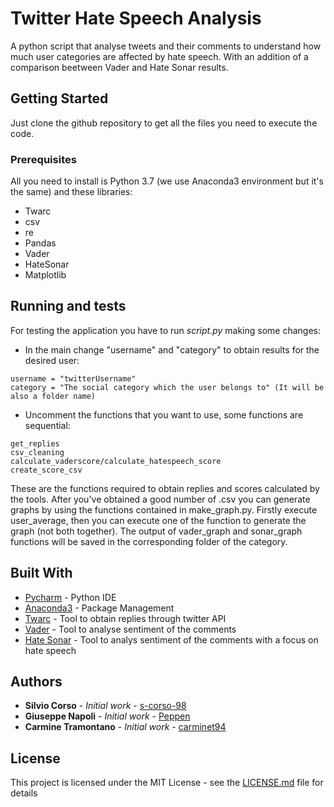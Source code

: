 # Twitter Hate Speech Analysis

A python script that analyse tweets and their comments to understand how much user categories are affected by hate speech. With an addition of a comparison beetween Vader and Hate Sonar results.

## Getting Started
Just clone the github repository to get all the files you need to execute the code.


### Prerequisites

All you need to install is Python 3.7 (we use Anaconda3 environment but it's the same) and these libraries:
* Twarc
* csv
* re
* Pandas
* Vader
* HateSonar
* Matplotlib


## Running and tests

For testing the application you have to run *script.py* making some changes:

* In the main change "username" and "category" to obtain results for the desired user:
```
username = "twitterUsername"
category = "The social category which the user belongs to" (It will be also a folder name)
```
* Uncomment the functions that you want to use, some functions are sequential:
```
get_replies
csv_cleaning
calculate_vaderscore/calculate_hatespeech_score
create_score_csv 
```

These are the functions required to obtain replies and scores calculated by the tools.
After you've obtained a good number of .csv you can generate graphs by using the functions contained in make_graph.py.
Firstly execute user_average, then you can execute one of the function to generate the graph (not both together).
The output of vader_graph and sonar_graph functions will be saved in the corresponding folder of the category.



## Built With

* [Pycharm](https://www.jetbrains.com/pycharm/) - Python IDE
* [Anaconda3](https://www.anaconda.com/) - Package Management
* [Twarc](https://github.com/DocNow/twarc) - Tool to obtain replies through twitter API
* [Vader](https://github.com/cjhutto/vaderSentiment) - Tool to analyse sentiment of the comments
* [Hate Sonar](https://github.com/Hironsan/HateSonar) - Tool to analys sentiment of the comments with a focus on hate speech


## Authors

* **Silvio Corso** - *Initial work* - [s-corso-98](https://github.com/s-corso-98)
* **Giuseppe Napoli** - *Initial work* - [Peppen](https://github.com/Peppen)
* **Carmine Tramontano** - *Initial work* - [carminet94](https://github.com/carminet94)

## License

This project is licensed under the MIT License - see the [LICENSE.md](LICENSE.md) file for details
